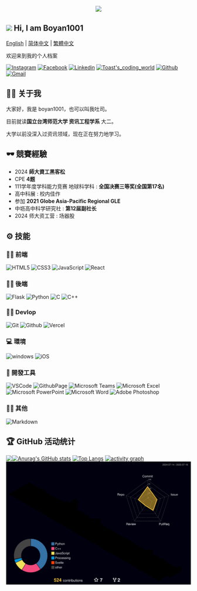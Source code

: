 <p align="center">
<img src="https://media.giphy.com/media/l41lL7byr2fvtxVHa/giphy.gif">
</p>  

## <img src="https://media.giphy.com/media/hvRJCLFzcasrR4ia7z/giphy.gif" width="28"> Hi, I am Boyan1001 	
[English](./README.md) | [简体中文](./README_zh-CN.md) | [繁體中文](./README_zh-TW.md)  
  
欢迎来到我的个人档案     
  
[![Instagram](https://img.shields.io/badge/boyan_1001-E4405F.svg?logo=instagram&logoColor=white&style=for-the-badge)](https://www.instagram.com/boyan_1001/)
[![Facebook](https://img.shields.io/badge/boyan_chen-1877F2.svg?logo=facebook&logoColor=white&style=for-the-badge)](https://www.facebook.com/profile.php?id=100013555414030&locale=zh_TW)
[![Linkedin](https://img.shields.io/badge/Poyen_Chen-0077B5.svg?logo=linkedin&logoColor=white&style=for-the-badge)](https://www.linkedin.com/in/%E6%9F%8F%E8%AB%BA-%E9%99%B3-822b15320/)
[![Toast's_coding_world](https://img.shields.io/badge/Toast's_coding_world-FF5722.svg?logo=blogger&logoColor=white&style=for-the-badge)](https://boyan1001.github.io/)
[![Github](https://img.shields.io/badge/boyan1001-100000.svg?logo=github&logoColor=white&style=for-the-badge)](https://github.com/boyan1001)
[![Gmail](https://img.shields.io/badge/cby931001@gmail.com-D14836?logo=gmail&logoColor=white&style=for-the-badge)](mailto:cby931001@gmail.com)  

## 👨‍💻 关于我  
  
大家好，我是 boyan1001，也可以叫我吐司。  

目前就读**国立台湾师范大学 资讯工程学系** 大二。  

大学以前没深入过资讯领域，现在正在努力地学习。  
  
## 🕶️ 競賽經驗 

* 2024 **師大資工黑客松**  
* CPE **4题**  
* 111学年度学科能力竞赛 地球科学科 : **全国决赛三等奖(全国第17名)**
* 高中科展 : 校内佳作  
* 参加 **2021 Globe Asia-Pacific Regional GLE**  
* 中坜高中科学研究社 : **第12届副社长**  
* 2024 师大资工营 : 场器股  

<!-- 
<p align="center">
  <a href="https://github.com/DenverCoder1/readme-typing-svg"><img src="https://readme-typing-svg.herokuapp.com/?lines=Full-stack%20web%20and%20app%20developer;3%2B%20years%20of%20coding%20experience;Always%20learning%20new%20things&font=Fira%20Code&center=true&width=440&height=45&color=f75c7e&vCenter=true&size=22"></a>
</p> -->

## ⚙️ 技能  
### 👨‍💻 前端 
![HTML5](https://img.shields.io/badge/HTML5-E34F26.svg?logo=html5&logoColor=white&style=for-the-badge)
![CSS3](https://img.shields.io/badge/CSS3-1572B6.svg?logo=css3&logoColor=white&style=for-the-badge)
![JavaScript](https://img.shields.io/badge/JavaScript-323330.svg?logo=javascript&logoColor=F7DF1E&style=for-the-badge)
![React](https://img.shields.io/badge/React-20232a.svg?logo=react&logoColor=61DAFB&style=for-the-badge)

### 👨‍💻 後端  
![Flask](https://img.shields.io/badge/Flask-000.svg?logo=flask&logoColor=white&style=for-the-badge)
![Python](https://img.shields.io/badge/Python-14354C.svg?logo=python&logoColor=white&style=for-the-badge)
![C](https://img.shields.io/badge/C-00599C.svg?logo=c&logoColor=white&style=for-the-badge)
![C++](https://img.shields.io/badge/C++-00599C.svg?logo=c%2B%2B&logoColor=white&style=for-the-badge)

### 👨‍💻 Devlop  
![Git](https://img.shields.io/badge/Git-black?logo=git&style=for-the-badge)
![Github](https://img.shields.io/badge/Github-100000.svg?logo=github&logoColor=white&style=for-the-badge)
![Vercel](https://img.shields.io/badge/Vercel-333?logo=vercel&style=for-the-badge)

### 💻 環境  
![windows](https://img.shields.io/badge/windows-0078D6?logo=windows&logoColor=white&style=for-the-badge)
![iOS](https://img.shields.io/badge/iOS-000000?logo=ios&logoColor=white&style=for-the-badge)

### 🧰 開發工具 
![VSCode](https://img.shields.io/badge/VSCode-007ACC?logo=visual-studio-code&logoColor=white&style=for-the-badge)
![GithubPage](https://img.shields.io/badge/Github_Page-100000.svg?logo=github&logoColor=white&style=for-the-badge)
![Microsoft Teams](https://img.shields.io/badge/Microsoft_Teams-6264A7?logo=microsoft-teams&logoColor=white&style=for-the-badge)
![Microsoft Excel](https://img.shields.io/badge/Microsoft_Excel-217346?logo=microsoft-excel&logoColor=white&style=for-the-badge)
![Microsoft PowerPoint](https://img.shields.io/badge/Microsoft_PowerPoint-B7472A?logo=microsoft-powerpoint&logoColor=white&style=for-the-badge)
![Microsoft Word](https://img.shields.io/badge/Microsoft_Word-2B579A?logo=microsoft-word&logoColor=white&style=for-the-badge)
![Adobe Photoshop](https://img.shields.io/badge/Adobe_Photoshop-31A8FF?logo=Adobe-Photoshop&logoColor=white&style=for-the-badge)

### 👨‍💻 其他  
![Markdown](https://img.shields.io/badge/Markdown-000000.svg?logo=markdown&logoColor=white&style=for-the-badge)
## 🏆 GitHub 活动统计  
<p>
	<img align="left" src="https://github-profile-trophy.vercel.app/?username=boyan1001&theme=algolia&column=-1&margin-w=15" />
</p>

[![Anurag's GitHub stats](https://github-readme-stats.vercel.app/api?username=boyan1001&layout=compact&line_height=20&count_private=true&show_icons=true&theme=tokyonight)](https://github.com/anuraghazra/github-readme-stats)
[![Top Langs](https://github-readme-stats.vercel.app/api/top-langs/?username=boyan1001&layout=compact&count_private=true&theme=tokyonight)](https://github.com/anuraghazra/github-readme-stats)
[![activity graph](https://github-readme-activity-graph.vercel.app/graph?username=boyan1001&theme=tokyo-night&custom_title=Hank%20Chen's%20Activity%20Graph&hide_border=true&point=FFFFFF&days=50)](https://github.com/boyan1001)
![.](./profile-3d-contrib/profile-night-rainbow.svg)
